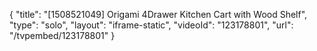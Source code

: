 {
    "title": "[1508521049] Origami 4Drawer Kitchen Cart with Wood Shelf",
    "type": "solo",
    "layout": "iframe-static",
    "videoId": "123178801",
    "url": "\/tvpembed\/123178801"
}